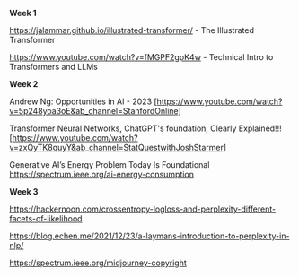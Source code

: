 **Week 1**

https://jalammar.github.io/illustrated-transformer/ - The Illustrated Transformer

https://www.youtube.com/watch?v=fMGPF2gpK4w - Technical Intro to Transformers and LLMs

**Week 2** 

Andrew Ng: Opportunities in AI - 2023 [https://www.youtube.com/watch?v=5p248yoa3oE&ab_channel=StanfordOnline]

Transformer Neural Networks, ChatGPT's foundation, Clearly Explained!!! [https://www.youtube.com/watch?v=zxQyTK8quyY&ab_channel=StatQuestwithJoshStarmer]

Generative AI’s Energy Problem Today Is Foundational https://spectrum.ieee.org/ai-energy-consumption

**Week 3**

https://hackernoon.com/crossentropy-logloss-and-perplexity-different-facets-of-likelihood 

https://blog.echen.me/2021/12/23/a-laymans-introduction-to-perplexity-in-nlp/

https://spectrum.ieee.org/midjourney-copyright


